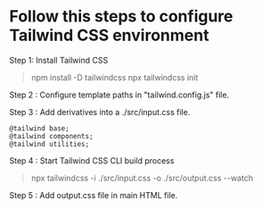 # Follow this steps to configure Tailwind CSS environment

Step 1: Install Tailwind CSS 
>npm install -D tailwindcss
>npx tailwindcss init

Step 2 : Configure template paths in "tailwind.config.js" file.

Step 3 : Add derivatives into a ./src/input.css file. 
```
@tailwind base;
@tailwind components;
@tailwind utilities;
```

Step 4 : Start Tailwind CSS CLI build process
>npx tailwindcss -i ./src/input.css -o ./src/output.css --watch

Step 5 : Add output.css file in main HTML file.


